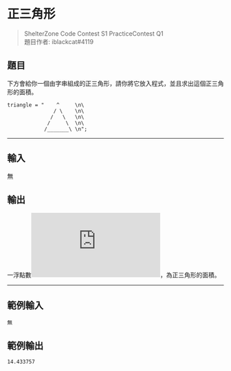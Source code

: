 # 正三角形

> ShelterZone Code Contest S1 PracticeContest Q1<br>
> 題目作者: iblackcat#4119

## 題目
下方會給你一個由字串組成的正三角形，請你將它放入程式，並且求出這個正三角形的面積。  

```
triangle = "    ^     \n\
               / \    \n\
              /   \   \n\
             /     \  \n\
            /_______\ \n";
```

---

## 輸入
無

## 輸出
一浮點數![](https://latex.codecogs.com/svg.latex?f)，為正三角形的面積。

---

## 範例輸入
```
無
```
## 範例輸出
```
14.433757
```
